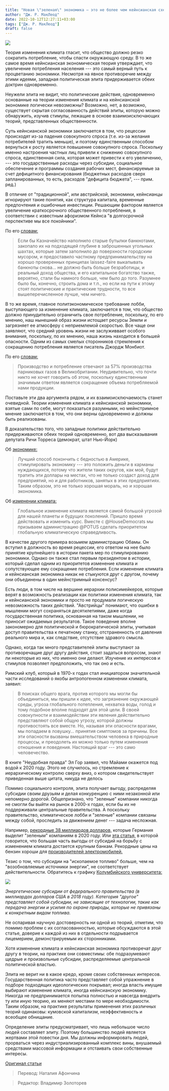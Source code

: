 ```yaml
---
title: "Новая \"зеленая\" экономика — это не более чем кейнсианская схема государственных расходов"
author: "Дж. Р. МакЛеод"
date: 2022-10-12T12:27:11+03:00
tags: ["Дж. Р. МакЛеод"]
draft: false
---
```

![](https://cdn.mises.org/styles/slideshow/s3/static-page/img/green_econ-wire.jpg?itok=yyrK3qRB)

Теория изменения климата гласит, что общество должно резко сократить потребление, чтобы спасти окружающую среду. В то же самое время кейнсианская экономическая теория утверждает, что увеличение потребления населения --- это самый верный путь к процветанию экономики. Несмотря на явное противоречие между этими идеями, западная политическая элита придерживается обеих доктрин одновременно.

Неужели элита не видит, что политические действия, одновременно основанные на теории изменения климата и на кейнсианской экономике логически невозможны? Возможно, нет, а возможно, существует скрытая согласованность действий элиты, которую можно обнаружить, изучив стимулы, лежащие в основе взаимоисключающих теорий, представленных общественности.

Суть кейнсианской экономики заключается в том, что рецессии происходят из-за падения совокупного спроса (т.е. из-за желания потребителей тратить меньше), и поэтому единственным способом вернуться к росту является повышение совокупного спроса. Поскольку именно настроения  частных лиц привели к снижению совокупного спроса, единственная сила, которая может привести к его увеличению, --- это государственные расходы через субсидии, социальное обеспечение и программы создания рабочих мест, финансируемые за счет дефицитного финансирования (бюджетных расходов сверх запланированных, то есть, расходов "дефицита бюджета", --- прим. ред.)

В отличие от "традиционной", или австрийской, экономики, кейнсианцы игнорируют такие понятия, как структура капитала, временные предпочтения и ошибочные инвестиции. Решающим фактором является увеличение краткосрочного общественного потребления, в соответствии с известным афоризмом Кейнса "в долгосрочной перспективе мы все покойники".

По его [словам:](https://archive.org/details/generaltheoryofe0000unse)

> Если бы Казначейство наполнило старые бутылки банкнотами, закопало их на подходящей глубине в заброшенных угольных шахтах, которые затем заполнило до поверхности городским мусором, и предоставило частному предпринимательству на хорошо проверенных принципах laissez-faire выкапывать банкноты снова... не должно быть больше безработицы, и реальный доход общества, и его капитальное богатство также, вероятно, стали бы намного больше, чем было до того. Разумнее было бы, конечно, строить дома и т.п., но если на пути к этому стоят политические и практические трудности, то все вышеперечисленное лучше, чем ничего.

В то же время, главное политэкономическое требование лобби, выступающего за изменение климата, заключается в том, что общество должно принудительно ограничить свое потребление, поскольку, по его мнению, наш нынешний образ жизни истощает ресурсы Земли и загрязняет ее атмосферу с неприемлемой скоростью. Все чаще они заявляют, что средний уровень жизни не заслуживвает особого внимания, поскольку, по их мнению, наша жизнь находится в большей опасности. Одним из самых смелых сторонников стремления к сокращению потребления является писатель Джордж Монбиот.

По его [словам:](https://www.theguardian.com/environment/georgemonbiot/2013/apr/12/escalating-consumption)

> Производство и потребление отвечают за 57% производства парниковых газов в Великобритании. Неудивительно, что почти никто не хочет говорить об этом, поскольку единственным значимым ответом является сокращение объема потребляемой нами продукции.

Поставьте эти два аргумента рядом, и их взаимоисключаемость станет очевидной. Теории изменения климата и кейнсианской экономики, взятые сами по себе, могут показаться разумными, но мейнстримное мнение заключается в том, что они верны одновременно и должны быть реализованы.

В доказательство того, что западные политики действительно придерживаются обеих теорий одновременно, вот два высказывания депутата Ричи Торреса (демократ, штат Нью-Йорк)

Об [экономике:](https://www.youtube.com/watch?v=YIbXJsgKU3Q)

> Лучший способ покончить с бедностью в Америке, стимулировать экономику --- это положить деньги в карманы нуждающихся, потому что жители таких округов, как мой, будут тратить эти доллары на местах, что не только создаст доход для предприятий, но и для работников, занятых в этих предприятиях. Таким образом, это не только хорошая мораль, но и хорошая экономика.

Об [изменении климата:](https://twitter.com/RepRitchie/status/1441126794074099719)

> Глобальное изменение климата является самой большой угрозой для нашей планеты и будущих поколений. Пришло время действовать и изменить курс. Вместе с @HouseDemocrats мы призываем администрацию @POTUS сделать приоритетом глобальную климатическую справедливость.

В качестве другого примера возьмем администрацию Обамы. Он вступил в должность во время рецессии, его ответом на нее было принятие крупнейшего в истории пакета мер по стимулированию экономики. Однако он также стал первым президентом в истории, который сделал одним из приоритетов изменение климата и сопутствующее ему сокращение потребления. Если изменение климата и кейнсианская экономика никак не стыкуются друг с другом, почему они объединены в один мейнстримный консенсус?

Есть люди, в том числе на вершине иерархии полисимейкеров, которые верят в возможность реализации как политики изменения климата, так и кейнсианской экономики и просто не продумали логическую невозможность таких действий. "Австрийцы" понимают, что ошибки в мышлении могут сохраняться десятилетиями, даже когда государственная политика, основанная на таком мышлении, не приносит ожидаемых результатов. Такое поведение вполне закономерно для политической и бюрократической элиты, учитывая доступ правительства к печатному станку, отстраненность от давления реального мира и, как следствие, отсутствие здравого смысла.

Однако, когда так много представителей элиты выступают за противоречащие друг другу действия, стоит задаться вопросом, знают ли некоторые из них, что именно они делают. Изучение их интересов и стимулов позволяет предположить, что так оно и есть.

Римский клуб, который в 1970-х годах стал инициатором значительной части исследований о якобы антропогенном изменении климата, заявил:

> В поисках общего врага, против которого мы могли бы объединиться, мы пришли к идее, что загрязнение окружающей среды, угроза глобального потепления, нехватка воды, голод и тому подобное вполне подходят для этой цели. В своей совокупности и взаимодействии эти явления действительно представляют собой общую угрозу, которой должны противостоять все вместе. Но, называя эти опасности врагами, мы попадаем в ловушку... принятия симптомов за причины. Все эти опасности вызваны вмешательством человека в природные процессы, и преодолеть их можно только путем изменения отношения и поведения. Настоящий враг --- это само человечество.

В книге "Неудобная правда" Эл Гор заявил, что Майами окажется под водой к 2020 году. Этого не случилось, но стремление к иерархическому контролю сверху вниз, о котором свидетельствует приведенная выше цитата, никуда не делось

Помимо социального контроля, элита получает выгоду, распределяя субсидии своим друзьям и делая конкуренцию с ними незаконной или непомерно дорогой. Общепризнано, что "зеленые" компании никогда не смогли бы выйти на рынок в 2000-х годах, если бы их не поддерживали центральные правительства. А поскольку правительство, климатическое лобби и "зеленые" компании связаны между собой, проследить за движением денег --- задача несложная.

Например, [рекордные 38 миллиардов долларов,](https://www.bloomberg.com/news/articles/2021-01-12/germany-paid-record-38-billion-for-green-power-growth-in-2020%2523xj4y7vzkg) которые Германия выделит "зеленым" компаниям в 2020 году. Или [эта статья,](https://theconversation.com/renewable-energy-us-tax-credits-for-wind-and-solar-mostly-benefit-big-banks-173965) в которой говорится, что большая часть выгоды от субсидий на борьбу с изменением климата достается крупным банкам. Рекордные цены на бензин хороши для [производителей электромобилей.](https://dailycaller.com/2022/06/07/debbie-stabenow-doesnt-care-about-gas-prices-because-she-drives-electric-vehicle/)

Тезис о том, что субсидии на "ископаемое топливо" больше, чем на "возобновляемые источники энергии", не соответствует действительности. Обратитесь к графику [Колумбийского университета:](https://news.climate.columbia.edu/2019/09/23/energy-subsidies-renewables-fossil-fuels/)

![](https://lh4.googleusercontent.com/t553dYT_4w1OaHKlDWRN7qpV9zaQx3AChP04QUkeN8Uo3t9etLzTYFiO-IH9roCEGdRf0IWjZVFxQPbD-UDNZlHkn-dreSMAV__gmajb8JPfMa0NKngU5-12ylhuGGbqpObSrSbiiTukQ-qOH4XXxrU)

*Энергетические субсидии от федерального правительства (в миллиардах долларов США в 2018 году). Категория "другое" представляет собой субсидии, не зависящие от технологии, такие как передача энергии и усилия по охране природы, которые не привязаны к конкретным видам топлива.*

Не оспаривая научную достоверность ни одной из теорий, отметим, что помимо проблем с их согласованностью, которые обсуждаются в этой статье, доверие к каждой из них в отдельности подрывается лицемерием, демонстрируемым их сторонниками.

Хотя изменение климата и кейнсианская экономика противоречат друг другу в теории, на практике они совместимы: обе подразумевают щедрые и произвольные субсидии, распределяемые центральной политической властью.

Элита не верит ни в какое кредо, кроме своих собственных интересов. Государственная политика часто представляет собой упражнение в подборе подходящих идеологических покрывал; иногда власть имущие выбирают изменение климата, иногда кейнсианскую экономику. Никогда не предпринимается попытка полностью и навсегда внедрить ту или иную теорию, их меняют местами по мере необходимости. Таким образом, на практике результаты применения этих различных теорий одинаковы: кумовской капитализм, неэффективность и всеобщее обнищание.

Определение элиты предусматривает, что лишь небольшое число людей составляет элиту. Поэтому большинство людей является жертвами этой повестки дня. Мы должны информировать людей, прорваться через индустриализированный комплекс вины, внушаемый средствами массовой информации и отстаивать свои собственные интересы.

[Оригинал статьи](https://mises.org/wire/new-green-economy-little-more-keynesian-spending-scheme)

> Перевод: Наталия Афончина

> Редактор: Владимир Золоторев


